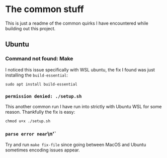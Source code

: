 # The common stuff

This is just a readme of the common quirks I have encountered while building out this project.

## Ubuntu

### Command not found: Make

I noticed this issue specifically with WSL ubuntu, the fix I found was just installing the `build-essential`:

```
sudo apt install build-essential
```

### `permission denied: ./setup.sh`

This another common run I have run into strictly with Ubuntu WSL for some reason. Thankfully the fix is easy:

```
chmod u+x ./setup.sh
```

### `parse error near`\n'`

Try and run `make fix-file` since going between MacOS and Ubuntu sometimes encoding issues appear.
